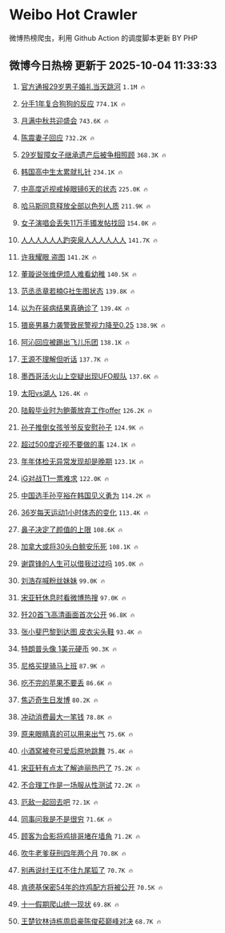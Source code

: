 # Weibo Hot Crawler 



微博热榜爬虫，利用 Github Action 的调度脚本更新 BY PHP 


## 微博今日热榜 更新于 2025-10-04 11:33:33 
1. [官方通报29岁男子婚礼当天跳河](https://s.weibo.com/weibo?q=%23%E5%AE%98%E6%96%B9%E9%80%9A%E6%8A%A529%E5%B2%81%E7%94%B7%E5%AD%90%E5%A9%9A%E7%A4%BC%E5%BD%93%E5%A4%A9%E8%B7%B3%E6%B2%B3%23&t=31&band_rank=1&Refer=top) `1.1M 🔥` 

1. [分手1年复合狗狗的反应](https://s.weibo.com/weibo?q=%E5%88%86%E6%89%8B1%E5%B9%B4%E5%A4%8D%E5%90%88%E7%8B%97%E7%8B%97%E7%9A%84%E5%8F%8D%E5%BA%94&t=31&band_rank=2&Refer=top) `774.1K 🔥` 

1. [月满中秋共迎盛会](https://s.weibo.com/weibo?q=%23%E6%9C%88%E6%BB%A1%E4%B8%AD%E7%A7%8B%E5%85%B1%E8%BF%8E%E7%9B%9B%E4%BC%9A%23&t=31&band_rank=3&Refer=top) `743.6K 🔥` 

1. [陈震妻子回应](https://s.weibo.com/weibo?q=%23%E9%99%88%E9%9C%87%E5%A6%BB%E5%AD%90%E5%9B%9E%E5%BA%94%23&t=31&band_rank=4&Refer=top) `732.2K 🔥` 

1. [29岁智障女子继承遗产后被争相照顾](https://s.weibo.com/weibo?q=%2329%E5%B2%81%E6%99%BA%E9%9A%9C%E5%A5%B3%E5%AD%90%E7%BB%A7%E6%89%BF%E9%81%97%E4%BA%A7%E5%90%8E%E8%A2%AB%E4%BA%89%E7%9B%B8%E7%85%A7%E9%A1%BE%23&t=31&band_rank=5&Refer=top) `368.3K 🔥` 

1. [韩国高中生太累就扎针](https://s.weibo.com/weibo?q=%E9%9F%A9%E5%9B%BD%E9%AB%98%E4%B8%AD%E7%94%9F%E5%A4%AA%E7%B4%AF%E5%B0%B1%E6%89%8E%E9%92%88&t=31&band_rank=6&Refer=top) `234.1K 🔥` 

1. [中高度近视戒掉眼镜6天的状态](https://s.weibo.com/weibo?q=%E4%B8%AD%E9%AB%98%E5%BA%A6%E8%BF%91%E8%A7%86%E6%88%92%E6%8E%89%E7%9C%BC%E9%95%9C6%E5%A4%A9%E7%9A%84%E7%8A%B6%E6%80%81&t=31&band_rank=7&Refer=top) `225.0K 🔥` 

1. [哈马斯同意释放全部以色列人质](https://s.weibo.com/weibo?q=%23%E5%93%88%E9%A9%AC%E6%96%AF%E5%90%8C%E6%84%8F%E9%87%8A%E6%94%BE%E5%85%A8%E9%83%A8%E4%BB%A5%E8%89%B2%E5%88%97%E4%BA%BA%E8%B4%A8%23&t=31&band_rank=8&Refer=top) `211.9K 🔥` 

1. [女子演唱会丢失11万手镯发帖找回](https://s.weibo.com/weibo?q=%23%E5%A5%B3%E5%AD%90%E6%BC%94%E5%94%B1%E4%BC%9A%E4%B8%A2%E5%A4%B111%E4%B8%87%E6%89%8B%E9%95%AF%E5%8F%91%E5%B8%96%E6%89%BE%E5%9B%9E%23&t=31&band_rank=9&Refer=top) `154.0K 🔥` 

1. [人人人人人人趵突泉人人人人人人](https://s.weibo.com/weibo?q=%23%E4%BA%BA%E4%BA%BA%E4%BA%BA%E4%BA%BA%E4%BA%BA%E4%BA%BA%E8%B6%B5%E7%AA%81%E6%B3%89%E4%BA%BA%E4%BA%BA%E4%BA%BA%E4%BA%BA%E4%BA%BA%E4%BA%BA%23&t=31&band_rank=10&Refer=top) `141.7K 🔥` 

1. [许我耀眼 盗图](https://s.weibo.com/weibo?q=%E8%AE%B8%E6%88%91%E8%80%80%E7%9C%BC%20%E7%9B%97%E5%9B%BE&t=31&band_rank=11&Refer=top) `141.2K 🔥` 

1. [董璇说张维伊烦人难看幼稚](https://s.weibo.com/weibo?q=%E8%91%A3%E7%92%87%E8%AF%B4%E5%BC%A0%E7%BB%B4%E4%BC%8A%E7%83%A6%E4%BA%BA%E9%9A%BE%E7%9C%8B%E5%B9%BC%E7%A8%9A&t=31&band_rank=12&Refer=top) `140.5K 🔥` 

1. [范丞丞章若楠G社生图状态](https://s.weibo.com/weibo?q=%23%E8%8C%83%E4%B8%9E%E4%B8%9E%E7%AB%A0%E8%8B%A5%E6%A5%A0G%E7%A4%BE%E7%94%9F%E5%9B%BE%E7%8A%B6%E6%80%81%23&t=31&band_rank=13&Refer=top) `139.8K 🔥` 

1. [以为在装病结果真确诊了](https://s.weibo.com/weibo?q=%E4%BB%A5%E4%B8%BA%E5%9C%A8%E8%A3%85%E7%97%85%E7%BB%93%E6%9E%9C%E7%9C%9F%E7%A1%AE%E8%AF%8A%E4%BA%86&t=31&band_rank=14&Refer=top) `139.4K 🔥` 

1. [猥亵男暴力袭警致民警视力降至0.25](https://s.weibo.com/weibo?q=%E7%8C%A5%E4%BA%B5%E7%94%B7%E6%9A%B4%E5%8A%9B%E8%A2%AD%E8%AD%A6%E8%87%B4%E6%B0%91%E8%AD%A6%E8%A7%86%E5%8A%9B%E9%99%8D%E8%87%B30.25&t=31&band_rank=15&Refer=top) `138.9K 🔥` 

1. [阿沁回应被踢出飞儿乐团](https://s.weibo.com/weibo?q=%23%E9%98%BF%E6%B2%81%E5%9B%9E%E5%BA%94%E8%A2%AB%E8%B8%A2%E5%87%BA%E9%A3%9E%E5%84%BF%E4%B9%90%E5%9B%A2%23&t=31&band_rank=16&Refer=top) `138.1K 🔥` 

1. [王源不理解但听话](https://s.weibo.com/weibo?q=%E7%8E%8B%E6%BA%90%E4%B8%8D%E7%90%86%E8%A7%A3%E4%BD%86%E5%90%AC%E8%AF%9D&t=31&band_rank=17&Refer=top) `137.7K 🔥` 

1. [墨西哥活火山上空疑出现UFO舰队](https://s.weibo.com/weibo?q=%23%E5%A2%A8%E8%A5%BF%E5%93%A5%E6%B4%BB%E7%81%AB%E5%B1%B1%E4%B8%8A%E7%A9%BA%E7%96%91%E5%87%BA%E7%8E%B0UFO%E8%88%B0%E9%98%9F%23&t=31&band_rank=18&Refer=top) `137.6K 🔥` 

1. [太阳vs湖人](https://s.weibo.com/weibo?q=%23%E5%A4%AA%E9%98%B3vs%E6%B9%96%E4%BA%BA%23&t=31&band_rank=19&Refer=top) `126.4K 🔥` 

1. [陆毅毕业时为鲍蕾放弃工作offer](https://s.weibo.com/weibo?q=%E9%99%86%E6%AF%85%E6%AF%95%E4%B8%9A%E6%97%B6%E4%B8%BA%E9%B2%8D%E8%95%BE%E6%94%BE%E5%BC%83%E5%B7%A5%E4%BD%9Coffer&t=31&band_rank=20&Refer=top) `126.2K 🔥` 

1. [孙子推倒女孩爷爷反安慰孙子](https://s.weibo.com/weibo?q=%E5%AD%99%E5%AD%90%E6%8E%A8%E5%80%92%E5%A5%B3%E5%AD%A9%E7%88%B7%E7%88%B7%E5%8F%8D%E5%AE%89%E6%85%B0%E5%AD%99%E5%AD%90&t=31&band_rank=21&Refer=top) `124.9K 🔥` 

1. [超过500度近视不要做的事](https://s.weibo.com/weibo?q=%23%E8%B6%85%E8%BF%87500%E5%BA%A6%E8%BF%91%E8%A7%86%E4%B8%8D%E8%A6%81%E5%81%9A%E7%9A%84%E4%BA%8B%23&t=31&band_rank=22&Refer=top) `124.1K 🔥` 

1. [年年体检无异常发现却是晚期](https://s.weibo.com/weibo?q=%E5%B9%B4%E5%B9%B4%E4%BD%93%E6%A3%80%E6%97%A0%E5%BC%82%E5%B8%B8%E5%8F%91%E7%8E%B0%E5%8D%B4%E6%98%AF%E6%99%9A%E6%9C%9F&t=31&band_rank=23&Refer=top) `123.1K 🔥` 

1. [iG对战T1一票难求](https://s.weibo.com/weibo?q=iG%E5%AF%B9%E6%88%98T1%E4%B8%80%E7%A5%A8%E9%9A%BE%E6%B1%82&t=31&band_rank=24&Refer=top) `122.0K 🔥` 

1. [中国选手孙亨裕在韩国见义勇为](https://s.weibo.com/weibo?q=%23%E4%B8%AD%E5%9B%BD%E9%80%89%E6%89%8B%E5%AD%99%E4%BA%A8%E8%A3%95%E5%9C%A8%E9%9F%A9%E5%9B%BD%E8%A7%81%E4%B9%89%E5%8B%87%E4%B8%BA%23&t=31&band_rank=25&Refer=top) `114.2K 🔥` 

1. [36岁每天运动1小时体态的变化](https://s.weibo.com/weibo?q=36%E5%B2%81%E6%AF%8F%E5%A4%A9%E8%BF%90%E5%8A%A81%E5%B0%8F%E6%97%B6%E4%BD%93%E6%80%81%E7%9A%84%E5%8F%98%E5%8C%96&t=31&band_rank=26&Refer=top) `113.4K 🔥` 

1. [鼻子决定了颜值的上限](https://s.weibo.com/weibo?q=%23%E9%BC%BB%E5%AD%90%E5%86%B3%E5%AE%9A%E4%BA%86%E9%A2%9C%E5%80%BC%E7%9A%84%E4%B8%8A%E9%99%90%23&t=31&band_rank=27&Refer=top) `108.6K 🔥` 

1. [加拿大或将30头白鲸安乐死](https://s.weibo.com/weibo?q=%E5%8A%A0%E6%8B%BF%E5%A4%A7%E6%88%96%E5%B0%8630%E5%A4%B4%E7%99%BD%E9%B2%B8%E5%AE%89%E4%B9%90%E6%AD%BB&t=31&band_rank=28&Refer=top) `108.1K 🔥` 

1. [谢霆锋的人生可以借我过过吗](https://s.weibo.com/weibo?q=%E8%B0%A2%E9%9C%86%E9%94%8B%E7%9A%84%E4%BA%BA%E7%94%9F%E5%8F%AF%E4%BB%A5%E5%80%9F%E6%88%91%E8%BF%87%E8%BF%87%E5%90%97&t=31&band_rank=29&Refer=top) `105.0K 🔥` 

1. [刘浩存喊粉丝妹妹](https://s.weibo.com/weibo?q=%23%E5%88%98%E6%B5%A9%E5%AD%98%E5%96%8A%E7%B2%89%E4%B8%9D%E5%A6%B9%E5%A6%B9%23&t=31&band_rank=30&Refer=top) `99.0K 🔥` 

1. [宋亚轩休息时看微博热搜](https://s.weibo.com/weibo?q=%E5%AE%8B%E4%BA%9A%E8%BD%A9%E4%BC%91%E6%81%AF%E6%97%B6%E7%9C%8B%E5%BE%AE%E5%8D%9A%E7%83%AD%E6%90%9C&t=31&band_rank=31&Refer=top) `97.0K 🔥` 

1. [歼20首飞高清画面首次公开](https://s.weibo.com/weibo?q=%23%E6%AD%BC20%E9%A6%96%E9%A3%9E%E9%AB%98%E6%B8%85%E7%94%BB%E9%9D%A2%E9%A6%96%E6%AC%A1%E5%85%AC%E5%BC%80%23&t=31&band_rank=32&Refer=top) `96.8K 🔥` 

1. [张小斐巴黎到达图 皮衣尖头鞋](https://s.weibo.com/weibo?q=%E5%BC%A0%E5%B0%8F%E6%96%90%E5%B7%B4%E9%BB%8E%E5%88%B0%E8%BE%BE%E5%9B%BE%20%E7%9A%AE%E8%A1%A3%E5%B0%96%E5%A4%B4%E9%9E%8B&t=31&band_rank=33&Refer=top) `93.4K 🔥` 

1. [特朗普头像 1美元硬币](https://s.weibo.com/weibo?q=%E7%89%B9%E6%9C%97%E6%99%AE%E5%A4%B4%E5%83%8F%201%E7%BE%8E%E5%85%83%E7%A1%AC%E5%B8%81&t=31&band_rank=34&Refer=top) `90.3K 🔥` 

1. [尼格买提骑马上班](https://s.weibo.com/weibo?q=%E5%B0%BC%E6%A0%BC%E4%B9%B0%E6%8F%90%E9%AA%91%E9%A9%AC%E4%B8%8A%E7%8F%AD&t=31&band_rank=35&Refer=top) `87.9K 🔥` 

1. [吃不完的苹果不要丢](https://s.weibo.com/weibo?q=%E5%90%83%E4%B8%8D%E5%AE%8C%E7%9A%84%E8%8B%B9%E6%9E%9C%E4%B8%8D%E8%A6%81%E4%B8%A2&t=31&band_rank=36&Refer=top) `86.6K 🔥` 

1. [焦迈奇生日发博](https://s.weibo.com/weibo?q=%E7%84%A6%E8%BF%88%E5%A5%87%E7%94%9F%E6%97%A5%E5%8F%91%E5%8D%9A&t=31&band_rank=37&Refer=top) `80.2K 🔥` 

1. [冲动消费最大一笔钱](https://s.weibo.com/weibo?q=%E5%86%B2%E5%8A%A8%E6%B6%88%E8%B4%B9%E6%9C%80%E5%A4%A7%E4%B8%80%E7%AC%94%E9%92%B1&t=31&band_rank=38&Refer=top) `78.8K 🔥` 

1. [原来眼睛真的可以用来出气](https://s.weibo.com/weibo?q=%E5%8E%9F%E6%9D%A5%E7%9C%BC%E7%9D%9B%E7%9C%9F%E7%9A%84%E5%8F%AF%E4%BB%A5%E7%94%A8%E6%9D%A5%E5%87%BA%E6%B0%94&t=31&band_rank=39&Refer=top) `75.6K 🔥` 

1. [小酒窝被夸可爱后原地跳舞](https://s.weibo.com/weibo?q=%23%E5%B0%8F%E9%85%92%E7%AA%9D%E8%A2%AB%E5%A4%B8%E5%8F%AF%E7%88%B1%E5%90%8E%E5%8E%9F%E5%9C%B0%E8%B7%B3%E8%88%9E%23&t=31&band_rank=40&Refer=top) `75.4K 🔥` 

1. [宋亚轩有点太了解迪丽热巴了](https://s.weibo.com/weibo?q=%E5%AE%8B%E4%BA%9A%E8%BD%A9%E6%9C%89%E7%82%B9%E5%A4%AA%E4%BA%86%E8%A7%A3%E8%BF%AA%E4%B8%BD%E7%83%AD%E5%B7%B4%E4%BA%86&t=31&band_rank=41&Refer=top) `75.2K 🔥` 

1. [不合理工作是一场服从性测试](https://s.weibo.com/weibo?q=%E4%B8%8D%E5%90%88%E7%90%86%E5%B7%A5%E4%BD%9C%E6%98%AF%E4%B8%80%E5%9C%BA%E6%9C%8D%E4%BB%8E%E6%80%A7%E6%B5%8B%E8%AF%95&t=31&band_rank=42&Refer=top) `72.2K 🔥` 

1. [厄敌一起回去吧](https://s.weibo.com/weibo?q=%E5%8E%84%E6%95%8C%E4%B8%80%E8%B5%B7%E5%9B%9E%E5%8E%BB%E5%90%A7&t=31&band_rank=43&Refer=top) `72.1K 🔥` 

1. [同事问我是不是很穷](https://s.weibo.com/weibo?q=%E5%90%8C%E4%BA%8B%E9%97%AE%E6%88%91%E6%98%AF%E4%B8%8D%E6%98%AF%E5%BE%88%E7%A9%B7&t=31&band_rank=44&Refer=top) `71.6K 🔥` 

1. [顾客为合影将鸡排哥堵在墙角](https://s.weibo.com/weibo?q=%23%E9%A1%BE%E5%AE%A2%E4%B8%BA%E5%90%88%E5%BD%B1%E5%B0%86%E9%B8%A1%E6%8E%92%E5%93%A5%E5%A0%B5%E5%9C%A8%E5%A2%99%E8%A7%92%23&t=31&band_rank=45&Refer=top) `71.2K 🔥` 

1. [吹牛老爹获刑四年两个月](https://s.weibo.com/weibo?q=%23%E5%90%B9%E7%89%9B%E8%80%81%E7%88%B9%E8%8E%B7%E5%88%91%E5%9B%9B%E5%B9%B4%E4%B8%A4%E4%B8%AA%E6%9C%88%23&t=31&band_rank=46&Refer=top) `70.8K 🔥` 

1. [别再说纣王扛不住九尾狐了](https://s.weibo.com/weibo?q=%E5%88%AB%E5%86%8D%E8%AF%B4%E7%BA%A3%E7%8E%8B%E6%89%9B%E4%B8%8D%E4%BD%8F%E4%B9%9D%E5%B0%BE%E7%8B%90%E4%BA%86&t=31&band_rank=47&Refer=top) `70.7K 🔥` 

1. [肯德基保密54年的炸鸡配方将被公开](https://s.weibo.com/weibo?q=%23%E8%82%AF%E5%BE%B7%E5%9F%BA%E4%BF%9D%E5%AF%8654%E5%B9%B4%E7%9A%84%E7%82%B8%E9%B8%A1%E9%85%8D%E6%96%B9%E5%B0%86%E8%A2%AB%E5%85%AC%E5%BC%80%23&t=31&band_rank=48&Refer=top) `70.5K 🔥` 

1. [十一假期爬山统一现状](https://s.weibo.com/weibo?q=%E5%8D%81%E4%B8%80%E5%81%87%E6%9C%9F%E7%88%AC%E5%B1%B1%E7%BB%9F%E4%B8%80%E7%8E%B0%E7%8A%B6&t=31&band_rank=49&Refer=top) `69.8K 🔥` 

1. [王楚钦林诗栋周启豪陈俊菘巅峰对决](https://s.weibo.com/weibo?q=%23%E7%8E%8B%E6%A5%9A%E9%92%A6%E6%9E%97%E8%AF%97%E6%A0%8B%E5%91%A8%E5%90%AF%E8%B1%AA%E9%99%88%E4%BF%8A%E8%8F%98%E5%B7%85%E5%B3%B0%E5%AF%B9%E5%86%B3%23&t=31&band_rank=50&Refer=top) `68.7K 🔥` 

